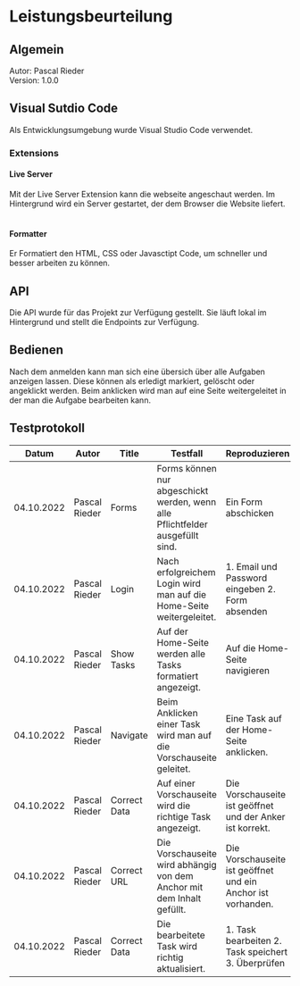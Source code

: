 # Leistungsbeurteilung

## Algemein
Autor: Pascal Rieder<br>
Version: 1.0.0

## Visual Sutdio Code

Als Entwicklungsumgebung wurde Visual Studio Code verwendet.

### Extensions

#### Live Server 
Mit der Live Server Extension kann die webseite angeschaut werden. Im Hintergrund wird ein Server gestartet, der dem Browser die Website liefert.
<br>
<br>

#### Formatter 
Er Formatiert den HTML, CSS oder Javasctipt Code, um schneller und besser arbeiten zu können.

## API
Die API wurde für das Projekt zur Verfügung gestellt. Sie läuft lokal im Hintergrund und stellt die Endpoints zur Verfügung.

## Bedienen
Nach dem anmelden kann man sich eine übersich über alle Aufgaben anzeigen lassen. Diese können als erledigt markiert, gelöscht oder angeklickt werden. Beim anklicken wird man auf eine Seite weitergeleitet in der man die Aufgabe bearbeiten kann.
## Testprotokoll

 | Datum      | Autor         | Title        | Testfall                                                                      | Reproduzieren                                                |
|------------|---------------|--------------|-------------------------------------------------------------------------------|--------------------------------------------------------------|
| 04.10.2022 | Pascal Rieder | Forms        | Forms können nur abgeschickt werden, wenn alle Pflichtfelder ausgefüllt sind. | Ein Form abschicken                                          |
| 04.10.2022 | Pascal Rieder | Login        | Nach erfolgreichem Login wird man auf die Home-Seite weitergeleitet.          | 1. Email und Password eingeben 2. Form absenden              |
| 04.10.2022 | Pascal Rieder | Show Tasks   | Auf der Home-Seite werden alle Tasks formatiert angezeigt.                    | Auf die Home-Seite navigieren                                |
| 04.10.2022 | Pascal Rieder | Navigate     | Beim Anklicken einer Task wird man auf die Vorschauseite geleitet.            | Eine Task auf der Home-Seite anklicken.                      |
| 04.10.2022 | Pascal Rieder | Correct Data | Auf einer Vorschauseite wird die richtige Task angezeigt.                     | Die Vorschauseite ist geöffnet und der Anker ist korrekt.    |
| 04.10.2022 | Pascal Rieder | Correct URL  | Die Vorschauseite wird abhängig von dem Anchor mit dem Inhalt gefüllt.        | Die Vorschauseite ist geöffnet und ein Anchor ist vorhanden. |
| 04.10.2022 | Pascal Rieder | Correct Data | Die bearbeitete Task wird richtig aktualisiert.                               | 1. Task bearbeiten 2. Task speichert 3. Überprüfen           |